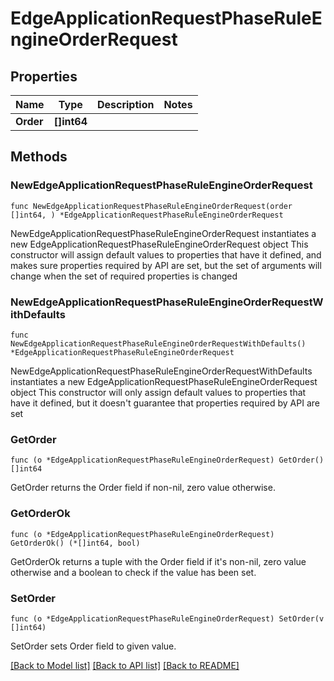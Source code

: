 # EdgeApplicationRequestPhaseRuleEngineOrderRequest

## Properties

Name | Type | Description | Notes
------------ | ------------- | ------------- | -------------
**Order** | **[]int64** |  | 

## Methods

### NewEdgeApplicationRequestPhaseRuleEngineOrderRequest

`func NewEdgeApplicationRequestPhaseRuleEngineOrderRequest(order []int64, ) *EdgeApplicationRequestPhaseRuleEngineOrderRequest`

NewEdgeApplicationRequestPhaseRuleEngineOrderRequest instantiates a new EdgeApplicationRequestPhaseRuleEngineOrderRequest object
This constructor will assign default values to properties that have it defined,
and makes sure properties required by API are set, but the set of arguments
will change when the set of required properties is changed

### NewEdgeApplicationRequestPhaseRuleEngineOrderRequestWithDefaults

`func NewEdgeApplicationRequestPhaseRuleEngineOrderRequestWithDefaults() *EdgeApplicationRequestPhaseRuleEngineOrderRequest`

NewEdgeApplicationRequestPhaseRuleEngineOrderRequestWithDefaults instantiates a new EdgeApplicationRequestPhaseRuleEngineOrderRequest object
This constructor will only assign default values to properties that have it defined,
but it doesn't guarantee that properties required by API are set

### GetOrder

`func (o *EdgeApplicationRequestPhaseRuleEngineOrderRequest) GetOrder() []int64`

GetOrder returns the Order field if non-nil, zero value otherwise.

### GetOrderOk

`func (o *EdgeApplicationRequestPhaseRuleEngineOrderRequest) GetOrderOk() (*[]int64, bool)`

GetOrderOk returns a tuple with the Order field if it's non-nil, zero value otherwise
and a boolean to check if the value has been set.

### SetOrder

`func (o *EdgeApplicationRequestPhaseRuleEngineOrderRequest) SetOrder(v []int64)`

SetOrder sets Order field to given value.



[[Back to Model list]](../README.md#documentation-for-models) [[Back to API list]](../README.md#documentation-for-api-endpoints) [[Back to README]](../README.md)


